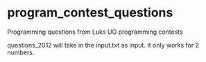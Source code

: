 program_contest_questions
=========================

Programming questions from Luks UO programming contests

questions_2012 will take in the input.txt as input. It only works for 2 numbers. 
